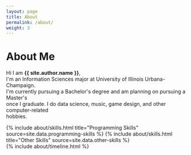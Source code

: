 ```yaml
---
layout: page
title: About
permalink: /about/
weight: 3
---
```


# **About Me**

Hi I am **{{ site.author.name }}**,<br>
I'm an Information Sciences major at University of Illinois Urbana-Champaign.<br>
I'm currently pursuing a Bachelor's degree and am planning on pursuing a Master's <br>
once I graduate. I do data science, music, game design, and other computer-related <br>
hobbies.


<div class="row">
{% include about/skills.html title="Programming Skills" source=site.data.programming-skills %}
{% include about/skills.html title="Other Skills" source=site.data.other-skills %}
</div>

<div class="row">
{% include about/timeline.html %}
</div>
